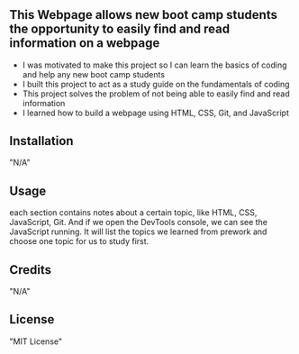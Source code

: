 # <Prework-Study-Guide>

## This Webpage allows new boot camp students the opportunity to easily find and read information on a webpage

- I was motivated to make this project so I can learn the basics of coding and help any new boot camp students
- I built this project to act as a study guide on the fundamentals of coding
- This project solves the problem of not being able to easily find and read information
- I learned how to build a webpage using HTML, CSS, Git, and JavaScript

## Installation

"N/A"

## Usage

 each section contains notes about a certain topic, like HTML, CSS, JavaScript, Git. And if we open the DevTools console, we can see the JavaScript running. It will list the topics we learned from prework and choose one topic for us to study first. 

## Credits

"N/A"

## License

"MIT License"



